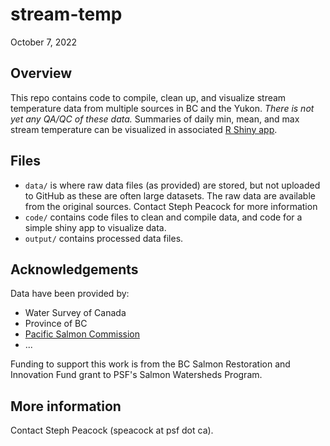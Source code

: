 # stream-temp

October 7, 2022

## Overview

This repo contains code to compile, clean up, and visualize stream temperature data from multiple sources in BC and the Yukon. *There is not yet any QA/QC of these data.* Summaries of daily min, mean, and max stream temperature can be visualized in associated [R Shiny app](https://salmonwatersheds.shinyapps.io/stream-temp/).

## Files

* `data/` is where raw data files (as provided) are stored, but not uploaded to GitHub as these are often large datasets. The raw data are available from the original sources. Contact Steph Peacock for more information <speacock at psf dot ca>
* `code/` contains code files to clean and compile data, and code for a simple shiny app to visualize data.
* `output/` contains processed data files.

## Acknowledgements

Data have been provided by:
* Water Survey of Canada
* Province of BC
* [Pacific Salmon Commission](https://www.yukonriverpanel.com/publications/data-sets/)
* ...

Funding to support this work is from the BC Salmon Restoration and Innovation Fund grant to PSF's Salmon Watersheds Program.

## More information

Contact Steph Peacock  (speacock at psf dot ca).
